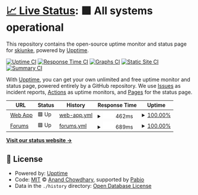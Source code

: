 # [📈 Live Status](https://status.tsv.coach): <!--live status--> **🟩 All systems operational**

This repository contains the open-source uptime monitor and status page for [skiunke](https://status.tsv.coach), powered by [Upptime](https://github.com/upptime/upptime).

[![Uptime CI](https://github.com/skiunke/tsv.coach-uptime/workflows/Uptime%20CI/badge.svg)](https://github.com/skiunke/tsv.coach-uptime/actions?query=workflow%3A%22Uptime+CI%22)
[![Response Time CI](https://github.com/skiunke/tsv.coach-uptime/workflows/Response%20Time%20CI/badge.svg)](https://github.com/skiunke/tsv.coach-uptime/actions?query=workflow%3A%22Response+Time+CI%22)
[![Graphs CI](https://github.com/skiunke/tsv.coach-uptime/workflows/Graphs%20CI/badge.svg)](https://github.com/skiunke/tsv.coach-uptime/actions?query=workflow%3A%22Graphs+CI%22)
[![Static Site CI](https://github.com/skiunke/tsv.coach-uptime/workflows/Static%20Site%20CI/badge.svg)](https://github.com/skiunke/tsv.coach-uptime/actions?query=workflow%3A%22Static+Site+CI%22)
[![Summary CI](https://github.com/skiunke/tsv.coach-uptime/workflows/Summary%20CI/badge.svg)](https://github.com/skiunke/tsv.coach-uptime/actions?query=workflow%3A%22Summary+CI%22)

With [Upptime](https://upptime.js.org), you can get your own unlimited and free uptime monitor and status page, powered entirely by a GitHub repository. We use [Issues](https://github.com/skiunke/tsv.coach-uptime/issues) as incident reports, [Actions](https://github.com/skiunke/tsv.coach-uptime/actions) as uptime monitors, and [Pages](https://status.tsv.coach) for the status page.

<!--start: status pages-->
<!-- This summary is generated by Upptime (https://github.com/upptime/upptime) -->
<!-- Do not edit this manually, your changes will be overwritten -->
<!-- prettier-ignore -->
| URL | Status | History | Response Time | Uptime |
| --- | ------ | ------- | ------------- | ------ |
| <img alt="" src="https://icons.duckduckgo.com/ip3/tsv.coach.ico" height="13"> [Web App](https://tsv.coach) | 🟩 Up | [web-app.yml](https://github.com/skiunke/tsv.coach-uptime/commits/HEAD/history/web-app.yml) | <details><summary><img alt="Response time graph" src="./graphs/web-app/response-time-week.png" height="20"> 462ms</summary><br><a href="https://status.tsv.coach/history/web-app"><img alt="Response time 462" src="https://img.shields.io/endpoint?url=https%3A%2F%2Fraw.githubusercontent.com%2Fskiunke%2Ftsv.coach-uptime%2FHEAD%2Fapi%2Fweb-app%2Fresponse-time.json"></a><br><a href="https://status.tsv.coach/history/web-app"><img alt="24-hour response time 462" src="https://img.shields.io/endpoint?url=https%3A%2F%2Fraw.githubusercontent.com%2Fskiunke%2Ftsv.coach-uptime%2FHEAD%2Fapi%2Fweb-app%2Fresponse-time-day.json"></a><br><a href="https://status.tsv.coach/history/web-app"><img alt="7-day response time 462" src="https://img.shields.io/endpoint?url=https%3A%2F%2Fraw.githubusercontent.com%2Fskiunke%2Ftsv.coach-uptime%2FHEAD%2Fapi%2Fweb-app%2Fresponse-time-week.json"></a><br><a href="https://status.tsv.coach/history/web-app"><img alt="30-day response time 462" src="https://img.shields.io/endpoint?url=https%3A%2F%2Fraw.githubusercontent.com%2Fskiunke%2Ftsv.coach-uptime%2FHEAD%2Fapi%2Fweb-app%2Fresponse-time-month.json"></a><br><a href="https://status.tsv.coach/history/web-app"><img alt="1-year response time 462" src="https://img.shields.io/endpoint?url=https%3A%2F%2Fraw.githubusercontent.com%2Fskiunke%2Ftsv.coach-uptime%2FHEAD%2Fapi%2Fweb-app%2Fresponse-time-year.json"></a></details> | <details><summary><a href="https://status.tsv.coach/history/web-app">100.00%</a></summary><a href="https://status.tsv.coach/history/web-app"><img alt="All-time uptime 100.00%" src="https://img.shields.io/endpoint?url=https%3A%2F%2Fraw.githubusercontent.com%2Fskiunke%2Ftsv.coach-uptime%2FHEAD%2Fapi%2Fweb-app%2Fuptime.json"></a><br><a href="https://status.tsv.coach/history/web-app"><img alt="24-hour uptime 100.00%" src="https://img.shields.io/endpoint?url=https%3A%2F%2Fraw.githubusercontent.com%2Fskiunke%2Ftsv.coach-uptime%2FHEAD%2Fapi%2Fweb-app%2Fuptime-day.json"></a><br><a href="https://status.tsv.coach/history/web-app"><img alt="7-day uptime 100.00%" src="https://img.shields.io/endpoint?url=https%3A%2F%2Fraw.githubusercontent.com%2Fskiunke%2Ftsv.coach-uptime%2FHEAD%2Fapi%2Fweb-app%2Fuptime-week.json"></a><br><a href="https://status.tsv.coach/history/web-app"><img alt="30-day uptime 100.00%" src="https://img.shields.io/endpoint?url=https%3A%2F%2Fraw.githubusercontent.com%2Fskiunke%2Ftsv.coach-uptime%2FHEAD%2Fapi%2Fweb-app%2Fuptime-month.json"></a><br><a href="https://status.tsv.coach/history/web-app"><img alt="1-year uptime 100.00%" src="https://img.shields.io/endpoint?url=https%3A%2F%2Fraw.githubusercontent.com%2Fskiunke%2Ftsv.coach-uptime%2FHEAD%2Fapi%2Fweb-app%2Fuptime-year.json"></a></details>
| <img alt="" src="https://icons.duckduckgo.com/ip3/forum.kiunke.dev.ico" height="13"> [Forums](https://forum.kiunke.dev) | 🟩 Up | [forums.yml](https://github.com/skiunke/tsv.coach-uptime/commits/HEAD/history/forums.yml) | <details><summary><img alt="Response time graph" src="./graphs/forums/response-time-week.png" height="20"> 689ms</summary><br><a href="https://status.tsv.coach/history/forums"><img alt="Response time 689" src="https://img.shields.io/endpoint?url=https%3A%2F%2Fraw.githubusercontent.com%2Fskiunke%2Ftsv.coach-uptime%2FHEAD%2Fapi%2Fforums%2Fresponse-time.json"></a><br><a href="https://status.tsv.coach/history/forums"><img alt="24-hour response time 689" src="https://img.shields.io/endpoint?url=https%3A%2F%2Fraw.githubusercontent.com%2Fskiunke%2Ftsv.coach-uptime%2FHEAD%2Fapi%2Fforums%2Fresponse-time-day.json"></a><br><a href="https://status.tsv.coach/history/forums"><img alt="7-day response time 689" src="https://img.shields.io/endpoint?url=https%3A%2F%2Fraw.githubusercontent.com%2Fskiunke%2Ftsv.coach-uptime%2FHEAD%2Fapi%2Fforums%2Fresponse-time-week.json"></a><br><a href="https://status.tsv.coach/history/forums"><img alt="30-day response time 689" src="https://img.shields.io/endpoint?url=https%3A%2F%2Fraw.githubusercontent.com%2Fskiunke%2Ftsv.coach-uptime%2FHEAD%2Fapi%2Fforums%2Fresponse-time-month.json"></a><br><a href="https://status.tsv.coach/history/forums"><img alt="1-year response time 689" src="https://img.shields.io/endpoint?url=https%3A%2F%2Fraw.githubusercontent.com%2Fskiunke%2Ftsv.coach-uptime%2FHEAD%2Fapi%2Fforums%2Fresponse-time-year.json"></a></details> | <details><summary><a href="https://status.tsv.coach/history/forums">100.00%</a></summary><a href="https://status.tsv.coach/history/forums"><img alt="All-time uptime 100.00%" src="https://img.shields.io/endpoint?url=https%3A%2F%2Fraw.githubusercontent.com%2Fskiunke%2Ftsv.coach-uptime%2FHEAD%2Fapi%2Fforums%2Fuptime.json"></a><br><a href="https://status.tsv.coach/history/forums"><img alt="24-hour uptime 100.00%" src="https://img.shields.io/endpoint?url=https%3A%2F%2Fraw.githubusercontent.com%2Fskiunke%2Ftsv.coach-uptime%2FHEAD%2Fapi%2Fforums%2Fuptime-day.json"></a><br><a href="https://status.tsv.coach/history/forums"><img alt="7-day uptime 100.00%" src="https://img.shields.io/endpoint?url=https%3A%2F%2Fraw.githubusercontent.com%2Fskiunke%2Ftsv.coach-uptime%2FHEAD%2Fapi%2Fforums%2Fuptime-week.json"></a><br><a href="https://status.tsv.coach/history/forums"><img alt="30-day uptime 100.00%" src="https://img.shields.io/endpoint?url=https%3A%2F%2Fraw.githubusercontent.com%2Fskiunke%2Ftsv.coach-uptime%2FHEAD%2Fapi%2Fforums%2Fuptime-month.json"></a><br><a href="https://status.tsv.coach/history/forums"><img alt="1-year uptime 100.00%" src="https://img.shields.io/endpoint?url=https%3A%2F%2Fraw.githubusercontent.com%2Fskiunke%2Ftsv.coach-uptime%2FHEAD%2Fapi%2Fforums%2Fuptime-year.json"></a></details>

<!--end: status pages-->

[**Visit our status website →**](https://status.tsv.coach)

## 📄 License

- Powered by: [Upptime](https://github.com/upptime/upptime)
- Code: [MIT](./LICENSE) © [Anand Chowdhary](https://anandchowdhary.com), supported by [Pabio](https://pabio.com)
- Data in the `./history` directory: [Open Database License](https://opendatacommons.org/licenses/odbl/1-0/)
